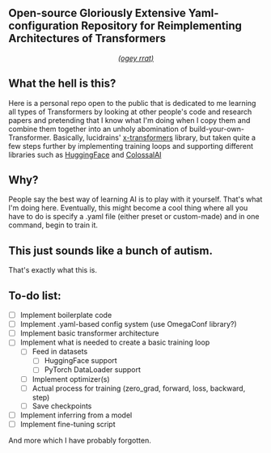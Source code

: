 ## Open-source Gloriously Extensive Yaml-configuration Repository for Reimplementing Architectures of Transformers
<p align="center"><a href="https://www.youtube.com/watch?v=JacN1MzyeKo"><i>(ogey rrat)</i></a></p>

## What the hell is this?
Here is a personal repo open to the public that is dedicated to me learning all types of Transformers by looking at other people's code and research papers and pretending that I know what I'm doing when I copy them and combine them together into an unholy abomination of build-your-own-Transformer. Basically, lucidrains' [x-transformers](https://github.com/lucidrains/x-transformers) library, but taken quite a few steps further by implementing training loops and supporting different libraries such as [HuggingFace](https://huggingface.co/) and [ColossalAI](https://www.colossalai.org/)

## Why?
People say the best way of learning AI is to play with it yourself. That's what I'm doing here. Eventually, this might become a cool thing where all you have to do is specify a .yaml file (either preset or custom-made) and in one command, begin to train it.

## This just sounds like a bunch of autism.
That's exactly what this is.

## To-do list:
- [ ] Implement boilerplate code
- [ ] Implement .yaml-based config system (use OmegaConf library?)
- [ ] Implement basic transformer architecture
- [ ] Implement what is needed to create a basic training loop
	- [ ] Feed in datasets
		- [ ] HuggingFace support
		- [ ] PyTorch DataLoader support
	- [ ] Implement optimizer(s)
	- [ ] Actual process for training (zero_grad, forward, loss, backward, step)
	- [ ] Save checkpoints
- [ ] Implement inferring from a model
- [ ] Implement fine-tuning script

And more which I have probably forgotten.